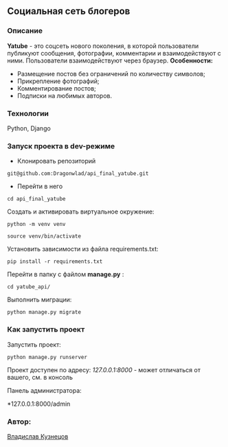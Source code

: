 ## Социальная сеть блогеров
### Описание
**Yatube** - это соцсеть нового поколения, в которой пользователи публикуют сообщения, фотографии, комментарии и взаимодействуют с ними. Пользователи взаимодействуют через браузер.
**Особенности:**
* Размещение постов без ограничений по количеству символов;
* Прикрепление фотографий;
* Комментирование постов;
* Подписки на любимых авторов.
### Технологии
Python, Django
### Запуск проекта в dev-режиме
- Клонировать репозиторий

`git@github.com:Dragonwlad/api_final_yatube.git`

- Перейти в него 
 
`cd api_final_yatube`

Cоздать и активировать виртуальное окружение:

`python -m venv venv`

`source venv/bin/activate`

Установить зависимости из файла requirements.txt:

`pip install -r requirements.txt`

Перейти в папку с файлом **manage.py** :

`cd yatube_api/`

Выполнить миграции:

`python manage.py migrate`

### Как запустить проект

Запустить проект:

`python manage.py runserver`

Проект доступен по адресу:
*127.0.0.1:8000*  - может отличаться от вашего, см. в консоль

Панель администратора:

*127.0.0.1:8000/admin

### Автор:
[Владислав Кузнецов](https://github.com/Dragonwlad)
